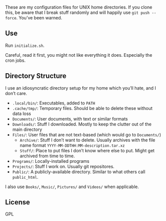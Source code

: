 These are my configuration files for UNIX home directories. If you
clone this, be aware that I break stuff randomly and will happily use
`git push --force`. You’ve been warned.

## Use

Run `initialize.sh`.

Careful, read it first, you might not like everything it does.
Especially the cron jobs.

## Directory Structure

I use an idiosyncratic directory setup for my home which you’ll hate,
and I don’t care.

- `.local/bin/`: Executables, added to `PATH`
- `.cache/tmp/`: Temporary files. Should be able to delete these without data loss
- `Documents/`: User documents, with text or similar formats
- `Downloads/`: Stuff I downloaded. Mostly to keep the clutter out of the main directory
- `Files/`: User files that are not text-based (which would go to `Documents/`)
  - `Archive/`: Stuff I don’t want to delete. Usually archives with the file name format `YYYY-MM-DDTHH:MM-description.tar.xz`
  - `Stuff/`: Place to put files I don’t know where else to put. Might get archived from time to time.
- `Programs/`: Locally-installed programs
- `Projects/`: Stuff I work on. Usually git repositores.
- `Public/`: A publicly-available directory. Similar to what others call `public_html`.

I also use `Books/`, `Music/`, `Pictures/` and `Videos/` when applicable.

## License

GPL

